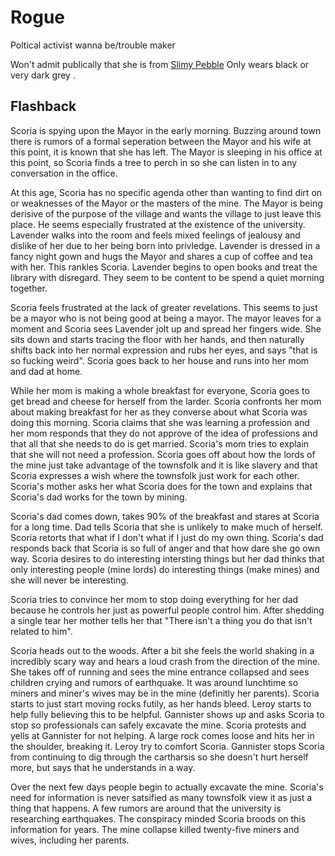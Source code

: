 # Rogue
Poltical activist wanna be/trouble maker 

Won't admit publically that she is from [Slimy Pebble](SlimyPebble)
Only wears black or very dark grey . 


## Flashback

Scoria is spying upon the Mayor in the early morning. Buzzing around town there is rumors of a formal seperation between the Mayor and his wife at this point, it is known that she has left. The Mayor is sleeping in his office at this point, so Scoria finds a tree to perch in so she can listen in to any conversation in the office. 

At this age, Scoria has no specific agenda other than wanting to find dirt on or weaknesses of the Mayor or the masters of the mine. The Mayor is being derisive of the purpose of the village and wants the village to just leave this place. He seems especially frustrated at the existence of the university. Lavender walks into the room and feels mixed feelings of jealousy and dislike of her due to her being born into privledge. Lavender is dressed in a fancy night gown and hugs the Mayor and shares a cup of coffee and tea with her. This rankles Scoria. Lavender begins to open books and treat the library with disregard. They seem to be content to be spend a quiet morning together. 

Scoria feels frustrated at the lack of greater revelations. This seems to just be a mayor who is not being good at being a mayor. The mayor leaves for a moment and Scoria sees Lavender jolt up and spread her fingers wide. She sits down and starts tracing the floor with her hands, and then naturally shifts back into her normal expression and rubs her eyes, and says "that is so fucking weird".  Scoria goes back to her house and runs into her mom and dad at home. 

While her mom is making a whole breakfast for everyone, Scoria goes to get bread and cheese for herself from the larder. Scoria confronts her mom about making breakfast for her as they converse about what Scoria was doing this morning. Scoria claims that she was learning a profession and her mom responds that they do not approve of the idea of professions and that all that she needs to do is get married. Scoria's mom tries to explain that she will not need a profession. Scoria goes off about how the lords of the mine just take advantage of the townsfolk and it is like slavery and that Scoria expresses a wish where the townsfolk just work for each other. Scoria's mother asks her what Scoria does for the town and explains that Scoria's dad works for the town by mining. 

Scoria's dad comes down, takes 90% of the breakfast and stares at Scoria for a long time. Dad tells Scoria that she is unlikely to make much of herself. Scoria retorts that what if I don't what if I just do my own thing. Scoria's dad responds back that Scoria is so full of anger and that how dare she go own way. Scoria desires to do interesting intersting things but her dad thinks that only interesting people (mine lords) do interesting things (make mines) and she will never be interesting. 

Scoria tries to convince her mom to stop doing everything for her dad because he controls her just as powerful people control him. After shedding a single tear her mother tells her that "There isn't a thing you do that isn't related to him". 

Scoria heads out to the woods. After a bit she feels the world shaking in a incredibly scary way and hears a loud crash from the direction of the mine. She takes off of running and sees the mine entrance collapsed and sees children crying and rumors of earthquake. It was around lunchtime so miners and miner's wives may be in the mine (definitly her parents). Scoria starts to  just start moving rocks futily, as her hands bleed. Leroy starts to help fully believing this to be helpful. Gannister shows up and asks Scoria to stop so professionals can safely excavate the mine. Scoria protests and yells at Gannister for not helping. A large rock comes loose and hits her in the shoulder, breaking it. Leroy try to comfort Scoria. Gannister stops Scoria from continuing to dig through the cartharsis so she doesn't hurt herself more, but says that he understands in a way.

Over the next few days people begin to actually excavate the mine. Scoria's need for information is never satsified as many townsfolk view it as just a thing that happens. A few rumors are around that the university is researching earthquakes. The conspiracy minded Scoria broods on this information for years. The mine collapse killed twenty-five miners and wives, including her parents. 
